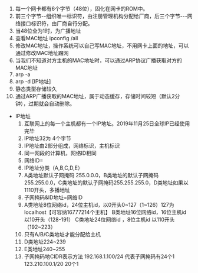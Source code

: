 1. 每一个网卡都有6个字节（48位），固化在网卡的ROM中。
2. 前三个字节--组织唯一标识符，由注册管理机构分配给厂商，后三个字节---网络接口标识符，由厂商自行分配。 
3. 当48位全为1时，为广播地址
4. 查看MAC地址 ipconfig /all
5. 修改MAC地址，操作系统可以自己写MAC地址，不用网卡上面的地址，可以通过修改MAC地址蹭网
6. 当我们不知道对方主机的MAC地址时，可以通过ARP协议广播获取对方的MAC地址
7. arp -a
8. arp -d [IP地址]
9. 静态类型存储较久
10. 通过ARP广播获取的MAC地址，属于动态缓存，存储时间较短（默认2分钟），过期就会自动删除。
- IP地址
  1. 互联网上的每一个主机都有一个IP地址。2019年11月25日全球IP已经使用完毕
  2. IP地址32为 4个字节
  3. IP地址由2部分组成，网络标识，主机标识
  4. 同一网段的计算机，网络ID相同
  5. 网络ID=
  6. IP地址分类（A,B,C,D,E）
  7. A类地址默认子网掩码 255.0.0.0，B类地址的默认子网掩码 255.255.0.0，C类地址的默认子网掩码255.255.255.0，D类地址如果以1110开头，多播地址
  8. 子网掩码&ID地址=网络ID
  9. A类地址8位网络id，24位主机id，以0开头0~127（1~126）127为localhost【可容纳16777214个主机】
     B类地址16位网络id，16位主机id 以10开头（128-191）
     C类地址24位网络id ，8位主机id 以110开头（192~223）
  10. 只有A/B/C类地址才能分配给主机 
  11. D类地址224~239
  12. E类地址240~255
  13. 子网掩码地CIDR表示方法 192.168.1.100/24 代表子网掩码有24个1
  123.210.100.1/20 20个1  